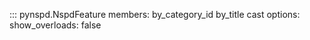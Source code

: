::: pynspd.NspdFeature
    members: by_category_id by_title cast
    options:
        show_overloads: false